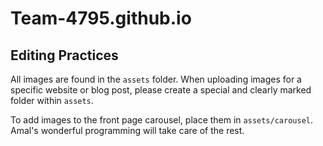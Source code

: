 # Team-4795.github.io

## Editing Practices

All images are found in the `assets` folder. When uploading images for a specific website or blog post, please create a special and clearly marked folder within `assets`.

To add images to the front page carousel, place them in `assets/carousel`. Amal's wonderful programming will take care of the rest.

